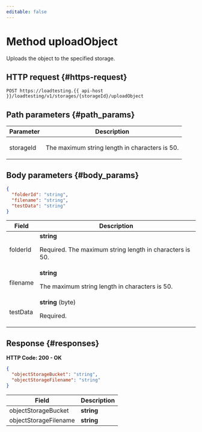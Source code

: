 ```yaml
---
editable: false
---
```


# Method uploadObject
Uploads the object to the specified storage.
 

 
## HTTP request {#https-request}
```
POST https://loadtesting.{{ api-host }}/loadtesting/v1/storages/{storageId}/uploadObject
```
 
## Path parameters {#path_params}
 
Parameter | Description
--- | ---
storageId | <p>The maximum string length in characters is 50.</p> 
 
## Body parameters {#body_params}
 
```json 
{
  "folderId": "string",
  "filename": "string",
  "testData": "string"
}
```

 
Field | Description
--- | ---
folderId | **string**<br><p>Required. The maximum string length in characters is 50.</p> 
filename | **string**<br><p>The maximum string length in characters is 50.</p> 
testData | **string** (byte)<br><p>Required.</p> 
 
## Response {#responses}
**HTTP Code: 200 - OK**

```json 
{
  "objectStorageBucket": "string",
  "objectStorageFilename": "string"
}
```

 
Field | Description
--- | ---
objectStorageBucket | **string**
objectStorageFilename | **string**